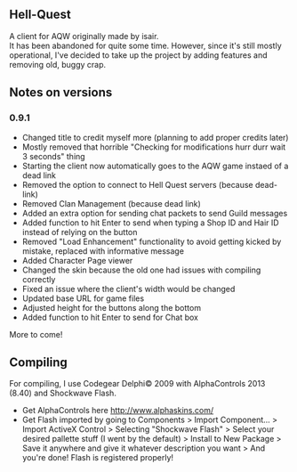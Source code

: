 ## Hell-Quest
A client for AQW originally made by isair.  
It has been abandoned for quite some time. However, since it's still mostly operational,
I've decided to take up the project by adding features and removing old, buggy crap.

## Notes on versions
### 0.9.1  
- Changed title to credit myself more (planning to add proper credits later)  
- Mostly removed that horrible "Checking for modifications hurr durr wait 3 seconds" thing  
- Starting the client now automatically goes to the AQW game instaed of a dead link  
- Removed the option to connect to Hell Quest servers (because dead-link)  
- Removed Clan Management (because dead link)  
- Added an extra option for sending chat packets to send Guild messages  
- Added function to hit Enter to send when typing a Shop ID and Hair ID instead of relying on the button  
- Removed "Load Enhancement" functionality to avoid getting kicked by mistake, replaced with informative message  
- Added Character Page viewer  
- Changed the skin because the old one had issues with compiling correctly  
- Fixed an issue where the client's width would be changed
- Updated base URL for game files
- Adjusted height for the buttons along the bottom
- Added function to hit Enter to send for Chat box

More to come!

## Compiling
For compiling, I use Codegear Delphi&copy; 2009 with AlphaControls 2013 (8.40) and Shockwave Flash.

* Get AlphaControls here <http://www.alphaskins.com/>  
* Get Flash imported by going to Components > Import Component... > Import ActiveX Control >
Selecting "Shockwave Flash" > Select your desired pallette stuff (I went by the default) >
Install to New Package > Save it anywhere and give it whatever description you want >
And you're done! Flash is registered properly!